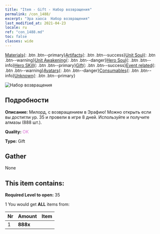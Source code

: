 ```yaml
---
title: "Item - Gift - Набор возвращения"
permalink: /con_1488/
excerpt: "Эра хаоса  Набор возвращения"
last_modified_at: 2021-04-23
locale: ru
ref: "con_1488.md"
toc: false
classes: wide
---
```

 [Materials](/ItemsRU/){: .btn .btn--primary}[Artifacts](/ItemsRU/Artifacts/){: .btn .btn--success}[Unit Soul](/ItemsRU/UnitSoul/){: .btn .btn--warning}[Unit Awakening](/ItemsRU/UnitAwakening/){: .btn .btn--danger}[Hero Soul](/ItemsRU/HeroSoul/){: .btn .btn--info}[Hero SKill](/ItemsRU/HeroSkill/){: .btn .btn--primary}[Gift](/ItemsRU/Gift/){: .btn .btn--success}[Event related](/ItemsRU/Events/){: .btn .btn--warning}[Avatars](/ItemsRU/Avatars/){: .btn .btn--danger}[Consumables](/ItemsRU/Consumables/){: .btn .btn--info}[Unknown](/ItemsRU/Unknown/){: .btn .btn--primary}

 ![Набор возвращения](/images/t/i_907102.png)

## Подробности
 **Описание:** Милорд, с возвращением в Эрафию! Можно открыть если вы достигли ур. 35 и провели в игре 8 дней. Используйте и получите алмазы (888 шт.).

 **Quality:** <span style="color: #DA70D6">OK</span>

 **Type:** Gift

## Gather

  None

## This item contains:

 **Required Level to open:** 35

 1 You would get **ALL** items  from:

  | Nr | Amount |     Item    |
  |:---|:-------|:------------|
  | 1 |  **888x** | <i class="fas fa-gem"/> |  | 
